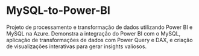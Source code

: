 # MySQL-to-Power-BI
Projeto de processamento e transformação de dados utilizando Power BI e MySQL na Azure. Demonstra a integração do Power BI com o MySQL, aplicação de transformações de dados com Power Query e DAX, e criação de visualizações interativas para gerar insights valiosos.
